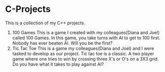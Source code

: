 # C-Projects
This is a collection of my C++ projects.

1. 100 Games
This is a game I created with my colleagues(Diana and Joel) called 100 Games. In this game, you take turns with AI to get to 100 first. Nobody has ever beaten AI. Will you be the first?
2. Tic Tac Toe 
This is a game my colleagues(Diana and Joel) and I were tasked to develop as our project. Tic tac toe is a classic. A two player game where one tries to win by crossing three X's or O's on a 3X3 grid. Do you have what it takes to play against AI?

